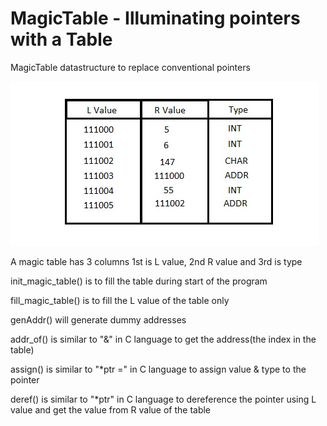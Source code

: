 # MagicTable - Illuminating pointers with a Table
MagicTable datastructure to replace conventional pointers

![alt text](./magic_table_struct.jpg)

A magic table has 3 columns 1st is L value, 2nd R value and 3rd is type

init_magic_table() is to fill the table during start of the program

fill_magic_table() is to fill the L value of the table only

genAddr() will generate dummy addresses

addr_of() is similar to "&" in C language to get the address(the index in the table)

assign() is similar to "*ptr =" in C language to assign value & type to the pointer

deref() is similar to "*ptr" in C language to dereference the pointer using L value and get the value from R value of the table 
